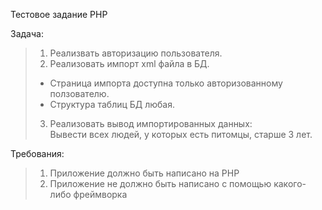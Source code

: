 
Тестовое задание PHP  
  
Задача:  
> 1. Реализвать авторизацию пользователя.  
> 2. Реализовать импорт xml файла в БД.  
>  - Страница импорта доступна только авторизованному ползователю.  
>  - Структура таблиц БД любая.  
> 3. Реализовать вывод импортированных данных:  
>  Вывести всех людей, у которых есть питомцы, старше 3 лет.   
  
Требования:  
> 1. Приложение должно быть написано на PHP  
> 2. Приложение не должно быть написано с помощью какого-либо фреймворка  
  
